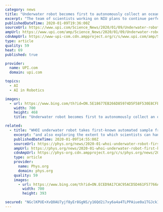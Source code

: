 ```yaml
---
category: news
title: "Underwater robot becomes first to autonomously collect an ocean sample"
excerpt: "The team of scientists working on NIU plans to continue perfecting the robot's artificial intelligence. Researchers hope to integrate an algorithmic component called \"gaze tracking\" to help the robotic vehicle see and interpret its surroundings like an ROV pilot. Scientists also plan to develop a human-language interface that will allow ..."
publishedDateTime: 2020-01-09T19:36:00Z
sourceUrl: https://www.upi.com/Science_News/2020/01/09/Underwater-robot-becomes-first-to-autonomously-collect-an-ocean-sample/3581578587806/?spt=slh&or=1
ampUrl: https://www.upi.com/amp/Science_News/2020/01/09/Underwater-robot-becomes-first-to-autonomously-collect-an-ocean-sample/3581578587806/
cdnAmpUrl: https://www-upi-com.cdn.ampproject.org/c/s/www.upi.com/amp/Science_News/2020/01/09/Underwater-robot-becomes-first-to-autonomously-collect-an-ocean-sample/3581578587806/
type: article
quality: 59
heat: 69
published: true

provider:
  name: UPI.com
  domain: upi.com

topics:
  - AI
  - AI in Robotics

images:
  - url: https://www.bing.com/th?id=ON.5E18677EB266D85974D5F58F530E8CFB
    width: 700
    height: 468
    title: "Underwater robot becomes first to autonomously collect an ocean sample"

related:
  - title: "WHOI underwater robot takes first-known automated sample from ocean"
    excerpt: "and also exploring the extent to which scientists can hand over the controls to ocean robots and allow them to explore without human intervention. Slightly smaller than a Smart Car, NUI was equipped with Artificial Intelligence (AI)-based automated planning software—including a planner named \"Spock'—that enabled the ROV to decide which ..."
    publishedDateTime: 2020-01-09T14:55:00Z
    sourceUrl: https://phys.org/news/2020-01-whoi-underwater-robot-first-known-automated.html
    ampUrl: https://phys.org/news/2020-01-whoi-underwater-robot-first-known-automated.amp
    cdnAmpUrl: https://phys-org.cdn.ampproject.org/c/s/phys.org/news/2020-01-whoi-underwater-robot-first-known-automated.amp
    type: article
    provider:
      name: Phys.org
      domain: phys.org
    quality: 59
    images:
      - url: https://www.bing.com/th?id=ON.ECED9A17CAC95ACD5D461F57766A983C
        width: 700
        height: 393

secured: "NGclKPUE+XvQ0AU7yjf8yEr8GgNS/y16Qd2i7xy6a4a4TLPPAiue0a1TGJck1YIhj5uJM7T+rEnLe8ZkQAAy3D8wbpaCcW8qCuXEGi/haL3xV0XzUesMZI4p8j2AyxudvTaCeVeylpcUUNGp+BB66TY8gNK5oTQclXI0QeDN5CAMe4UJaPIqhwexhmnqlIwxM3lCi/q0Vm0bfI/ug3rDpXOj97CEPO0gRzIHlZD3aI6175xE5TKHA2qUt9VCB+Rhi+TZjWsd2QavgtXe3zNN+A==;6TkSu/IrRtoQgheCfarh9Q=="
---
```


